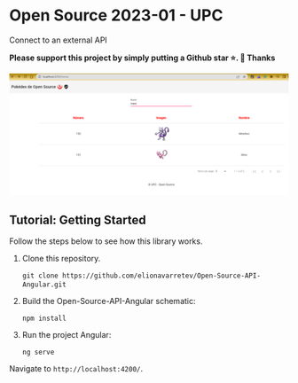 # Open Source 2023-01 - UPC
Connect to an external API

**Please support this project by simply putting a Github star ⭐. 🙏 Thanks**

<div>
  <p><img src="https://raw.githubusercontent.com/elionavarretev/Open-Source-API-Angular/main/src/assets/images/portada.PNG" alt="UPC" width="800"></p>
</div>

## Tutorial: Getting Started

Follow the steps below to see how this library works.

1. Clone this repository.

    ```
    git clone https://github.com/elionavarretev/Open-Source-API-Angular.git
    ```

2. Build the Open-Source-API-Angular schematic:

   ```   
   npm install
   ```

3. Run the project Angular:

   ```
   ng serve   
   ```
Navigate to `http://localhost:4200/`.

